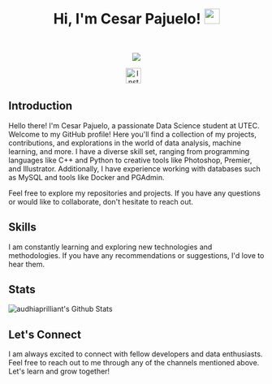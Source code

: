 <h1 align="center">
Hi, I'm Cesar Pajuelo!
  <img src="https://media.giphy.com/media/hvRJCLFzcasrR4ia7z/giphy.gif" width="30"></h1>
<br/>

<p align="center">
  <a href="https://github.com/DenverCoder1/readme-typing-svg"><img src="https://readme-typing-svg.herokuapp.com?lines=Data+Science+Student;DS%20|%20AI%20|%20ML%20;Always%20learning%20new%20things&center=true&width=380&height=45"></a>
</p>

<p align="center">
  <a href="https://www.instagram.com/cesar.pr30/"><img src="https://upload.wikimedia.org/wikipedia/commons/thumb/e/e7/Instagram_logo_2016.svg/132px-Instagram_logo_2016.svg.png" alt="Instagram" width="30px"></a>
  &nbsp;&nbsp;
</p>

## Introduction

Hello there! I'm Cesar Pajuelo, a passionate Data Science student at UTEC. Welcome to my GitHub profile! Here you'll find a collection of my projects, contributions, and explorations in the world of data analysis, machine learning, and more. I have a diverse skill set, ranging from programming languages like C++ and Python to creative tools like Photoshop, Premier, and Illustrator. Additionally, I have experience working with databases such as MySQL and tools like Docker and PGAdmin.

Feel free to explore my repositories and projects. If you have any questions or would like to collaborate, don't hesitate to reach out.


## Skills

I am constantly learning and exploring new technologies and methodologies. If you have any recommendations or suggestions, I'd love to hear them.
## Stats

<img align="center" alt="audhiaprilliant's Github Stats" src="https://github-readme-stats.vercel.app/api?username=cesarpr30&show_icons=true&hide_border=true" />

## Let's Connect

I am always excited to connect with fellow developers and data enthusiasts. Feel free to reach out to me through any of the channels mentioned above. Let's learn and grow together!
